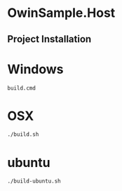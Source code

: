 # OwinSample.Host

## Project Installation

# Windows
````
build.cmd
````

# OSX
````
./build.sh
````


# ubuntu
````
./build-ubuntu.sh
````
